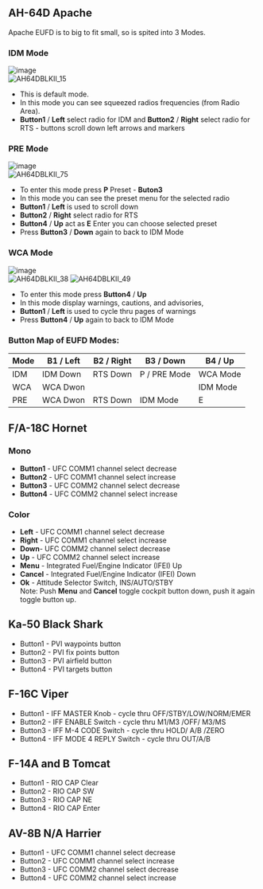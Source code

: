 ## AH-64D Apache
Apache EUFD is to big to fit small, so is spited into 3 Modes.
### IDM Mode
![image](https://user-images.githubusercontent.com/475312/174402796-70cffc15-f238-44b2-aeab-8eed55706fcb.png)  
![AH64DBLKII_15](https://user-images.githubusercontent.com/475312/174402823-330a0fcc-ee56-4591-93e9-650e8cb9f975.png)
* This is default mode. 
* In this mode you can see squeezed radios frequencies (from Radio Area). 
* **Button1** / **Left** select radio for IDM  and **Button2** / **Right** select radio for RTS - buttons scroll down left arrows and markers

### PRE Mode
![image](https://user-images.githubusercontent.com/475312/174403195-22e5e4c3-ef0b-4046-93e2-0b494d9b1e5f.png)  
![AH64DBLKII_75](https://user-images.githubusercontent.com/475312/174403242-5da96391-e8ca-4b35-821d-0952655b7aef.png)  
* To enter this mode press **P** Preset - **Buton3**
* In this mode you can see the preset menu for the selected radio
* **Button1** / **Left** is used to scroll down
* **Button2** / **Right** select radio for RTS
* **Button4** / **Up** act as **E** Enter you can choose selected preset
* Press **Button3** / **Down** again to back to IDM Mode

### WCA Mode
![image](https://user-images.githubusercontent.com/475312/174404777-e95bb92b-1961-4322-af17-54f5e5b3335c.png)  
![AH64DBLKII_38](https://user-images.githubusercontent.com/475312/174404833-d3483c00-ebdb-40b6-92de-9b85f11ce601.png)
![AH64DBLKII_49](https://user-images.githubusercontent.com/475312/174405106-68364682-e1e2-4977-b92e-e558cf97d133.png)  
* To enter this mode press **Button4** / **Up**
* In this mode display warnings, cautions, and advisories, 
* **Button1** / **Left** is used to cycle thru pages of warnings
* Press **Button4** / **Up** again to back to IDM Mode

### Button Map of EUFD Modes:
| Mode | B1 / Left | B2 / Right | B3 / Down    | B4 / Up  |
|------|-----------|------------|--------------|----------|
| IDM  | IDM Down  |  RTS Down  | P / PRE Mode | WCA Mode |
| WCA  | WCA Dwon  |            |              | IDM Mode |
| PRE  | WCA Dwon  |  RTS Down  | IDM Mode     | E        |

## F/A-18C Hornet

### Mono
* **Button1** - UFC COMM1 channel select decrease
* **Button2** - UFC COMM1 channel select increase
* **Button3** - UFC COMM2 channel select decrease
* **Button4** - UFC COMM2 channel select increase

### Color
* **Left** - UFC COMM1 channel select decrease
* **Right** - UFC COMM1 channel select increase
* **Down**- UFC COMM2 channel select decrease
* **Up** - UFC COMM2 channel select increase
* **Menu** - Integrated Fuel/Engine Indicator (IFEI) Up
* **Cancel** - Integrated Fuel/Engine Indicator (IFEI) Down
* **Ok** - Attitude Selector Switch, INS/AUTO/STBY  
Note: Push **Menu** and **Cancel** toggle cockpit button down, push it again toggle button up.

## Ka-50 Black Shark
* Button1 - PVI waypoints button
* Button2 - PVI fix points button
* Button3 - PVI airfield button
* Button4 - PVI targets button

## F-16C Viper
* Button1 - IFF MASTER Knob - cycle thru OFF/STBY/LOW/NORM/EMER
* Button2 - IFF ENABLE Switch - cycle thru M1/M3 /OFF/ M3/MS
* Button3 - IFF M-4 CODE Switch - cycle thru HOLD/ A/B /ZERO
* Button4 - IFF MODE 4 REPLY Switch - cycle thru OUT/A/B

## F-14A and B Tomcat
* Button1 - RIO CAP Clear
* Button2 - RIO CAP SW
* Button3 - RIO CAP NE
* Button4 - RIO CAP Enter

## AV-8B N/A Harrier
* Button1 - UFC COMM1 channel select decrease
* Button2 - UFC COMM1 channel select increase
* Button3 - UFC COMM2 channel select decrease
* Button4 - UFC COMM2 channel select increase
